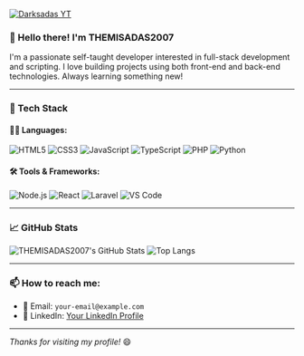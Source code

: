 [![Darksadas YT](https://cardivo-beta.vercel.app/api?name=Themi%20Sadas&description=Hi,%20Welcome%20To%20My%20Profile%20&image=https://i.ibb.co/twGhKscZ/jpg.jpg&backgroundColor=%23718aa1&&fontColor=%23232329&iconColor=%23232329&instagram=_s4chi.04&github=Sachinthafdo&linkedin=sachintha-fdo&pattern=topography&colorPattern=%23eaeaea&opacity=0.2&site=https://sachibot.xyz)](https://cardivo-beta.vercel.app/api?name=Themi%20Sadas&description=Hi,%20Welcome%20To%20My%20Profile&image=https://i.ibb.co/twGhKscZ/jpg.jpg&backgroundColor=%230a0a0a&fontColor=%23ffffff&iconColor=%23ffffff&instagram=_s4chi.04&github=Sadas&linkedin=sadas&pattern=topography&colorPattern=%23111111&opacity=0.3&site=https://visper-md-offical.vercel.app/
)


### 👋 Hello there! I'm **THEMISADAS2007** 

I'm a passionate self-taught developer interested in full-stack development and scripting. I love building projects using both front-end and back-end technologies. Always learning something new!

---

### 🧰 Tech Stack

#### 👨‍💻 Languages:
![HTML5](https://img.shields.io/badge/-HTML5-E34F26?style=flat&logo=html5&logoColor=white)
![CSS3](https://img.shields.io/badge/-CSS3-1572B6?style=flat&logo=css3)
![JavaScript](https://img.shields.io/badge/-JavaScript-F7DF1E?style=flat&logo=javascript&logoColor=black)
![TypeScript](https://img.shields.io/badge/-TypeScript-3178C6?style=flat&logo=typescript&logoColor=white)
![PHP](https://img.shields.io/badge/-PHP-777BB4?style=flat&logo=php&logoColor=white)
![Python](https://img.shields.io/badge/-Python-3776AB?style=flat&logo=python&logoColor=white)

#### 🛠️ Tools & Frameworks:
![Node.js](https://img.shields.io/badge/-Node.js-339933?style=flat&logo=nodedotjs&logoColor=white)
![React](https://img.shields.io/badge/-React-61DAFB?style=flat&logo=react&logoColor=black)
![Laravel](https://img.shields.io/badge/-Laravel-F55247?style=flat&logo=laravel&logoColor=white)
![VS Code](https://img.shields.io/badge/-VS%20Code-007ACC?style=flat&logo=visual-studio-code)

---

### 📈 GitHub Stats

![THEMISADAS2007's GitHub Stats](https://github-readme-stats.vercel.app/api?username=THEMISADAS2007&show_icons=true&theme=radical)
![Top Langs](https://github-readme-stats.vercel.app/api/top-langs/?username=THEMISADAS2007&layout=compact&theme=radical)

---

### 📫 How to reach me:
- 📧 Email: `your-email@example.com`
- 💼 LinkedIn: [Your LinkedIn Profile](#)

---

_Thanks for visiting my profile!_ 😄

